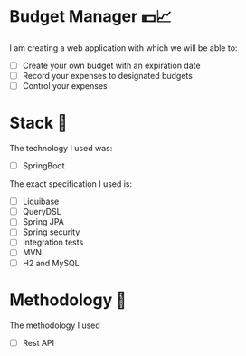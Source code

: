 # Budget Manager 💵📈

I am creating a web application with which we will be able to:

- [ ] Create your own budget with an expiration date
- [ ] Record your expenses to designated budgets
- [ ] Control your expenses

# Stack 📜

The technology I used was:

- [ ] SpringBoot

The exact specification I used is:

- [ ] Liquibase
- [ ] QueryDSL
- [ ] Spring JPA
- [ ] Spring security
- [ ] Integration tests
- [ ] MVN
- [ ] H2 and MySQL

# Methodology 📝

The methodology I used

- [ ] Rest API
